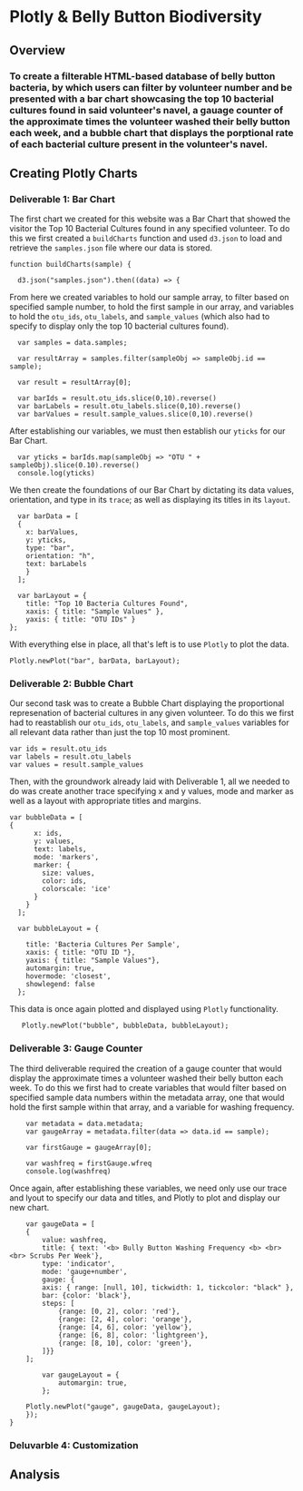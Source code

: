 # Plotly & Belly Button Biodiversity

## Overview

### To create a filterable HTML-based database of belly button bacteria, by which users can filter by volunteer number and be presented with a bar chart showcasing the top 10 bacterial cultures found in said volunteer's navel, a gauage counter of the approximate times the volunteer washed their belly button each week, and a bubble chart that displays the porptional rate of each bacterial culture present in the volunteer's navel. 


## Creating Plotly Charts

### Deliverable 1: Bar Chart

The first chart we created for this website was a Bar Chart that showed the visitor the Top 10 Bacterial Cultures found in any specified volunteer. To do this we first created a ``buildCharts`` function and used ``d3.json`` to load and retrieve the ``samples.json`` file where our data is stored. 

    function buildCharts(sample) {
    
      d3.json("samples.json").then((data) => {

From here we created variables to hold our sample array, to filter based on specified sample number, to hold the first sample in our array, and variables to hold the ``otu_ids``, ``otu_labels``, and ``sample_values`` (which also had to specify to display only the top 10 bacterial cultures found).

      var samples = data.samples;
      
      var resultArray = samples.filter(sampleObj => sampleObj.id == sample);
      
      var result = resultArray[0];
      
      var barIds = result.otu_ids.slice(0,10).reverse()
      var barLabels = result.otu_labels.slice(0,10).reverse()
      var barValues = result.sample_values.slice(0,10).reverse()
      
After establishing our variables, we must then establish our ``yticks`` for our Bar Chart. 

      var yticks = barIds.map(sampleObj => "OTU " + sampleObj).slice(0.10).reverse()
      console.log(yticks)

We then create the foundations of our Bar Chart by dictating its data values, orientation, and type in its ``trace``; as well as displaying its titles in its ``layout``. 

      var barData = [
      {
        x: barValues,
        y: yticks,
        type: "bar",
        orientation: "h",
        text: barLabels 
        }
      ];
      
      var barLayout = {
        title: "Top 10 Bacteria Cultures Found",
        xaxis: { title: "Sample Values" },
        yaxis: { title: "OTU IDs" }
    }; 

With everything else in place, all that's left is to use ``Plotly`` to plot the data. 

    Plotly.newPlot("bar", barData, barLayout);

### Deliverable 2: Bubble Chart

Our second task was to create a Bubble Chart displaying the proportional represenation of bacterial cultures in any given volunteer. To do this we first had to reastablish our ``otu_ids``, ``otu_labels``, and ``sample_values`` variables for all relevant data rather than just the top 10 most prominent. 

    var ids = result.otu_ids
    var labels = result.otu_labels
    var values = result.sample_values
    
Then, with the groundwork already laid with Deliverable 1, all we needed to do was create another trace specifying x and y values, mode and marker as well as a layout with appropriate titles and margins. 

    var bubbleData = [
    {
          x: ids,
          y: values,
          text: labels,
          mode: 'markers',
          marker: {
            size: values,
            color: ids,
            colorscale: 'ice'
          }
        }
      ];
      
      var bubbleLayout = {
  
        title: 'Bacteria Cultures Per Sample',
        xaxis: { title: "OTU ID "},  
        yaxis: { title: "Sample Values"},  
        automargin: true,
        hovermode: 'closest',   
        showlegend: false
      };  
      
This data is once again plotted and displayed using ``Plotly`` functionality. 

       Plotly.newPlot("bubble", bubbleData, bubbleLayout);  

### Deliverable 3: Gauge Counter

The third deliverable required the creation of a gauge counter that would display the approximate times a volunteer washed their belly button each week. To do this we first had to create variables that would filter based on specified sample data numbers within the metadata array, one that would hold the first sample within that array, and a variable for washing frequency. 

        var metadata = data.metadata;
        var gaugeArray = metadata.filter(data => data.id == sample);
        
        var firstGauge = gaugeArray[0];
        
        var washfreq = firstGauge.wfreq
        console.log(washfreq)
        
Once again, after establishing these variables, we need only use our trace and lyout to specify our data and titles, and Plotly to plot and display our new chart. 

        var gaugeData = [
        {
            value: washfreq,
            title: { text: '<b> Bully Button Washing Frequency <b> <br><br> Scrubs Per Week'},
            type: 'indicator',
            mode: 'gauge+number',
            gauge: {
            axis: { range: [null, 10], tickwidth: 1, tickcolor: "black" },
            bar: {color: 'black'},
            steps: [
                {range: [0, 2], color: 'red'},
                {range: [2, 4], color: 'orange'},
                {range: [4, 6], color: 'yellow'},
                {range: [6, 8], color: 'lightgreen'},
                {range: [8, 10], color: 'green'},
            ]}}
        ];
        
            var gaugeLayout = { 
                automargin: true,  
            };

        Plotly.newPlot("gauge", gaugeData, gaugeLayout);
        });
    }
### Deluvarble 4: Customization


## Analysis
